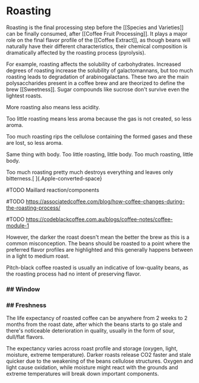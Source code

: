 # Roasting

Roasting is the final processing step before the \[\[Species and
Varieties\]\] can be finally consumed, after \[\[Coffee Fruit
Processing\]\]. It plays a major role on the final flavor profile of the
\[\[Coffee Extract\]\], as though beans will naturally have their
different characteristics, their chemical composition is dramatically
affected by the roasting process (pyrolysis).

For example, roasting affects the solubility of carbohydrates. Increased
degrees of roasting increase the solubility of galactomannans, but too
much roasting leads to degradation of arabinogalactans. These two are
the main polysaccharides present in a coffee brew and are theorized to
define the brew \[\[Sweetness\]\]. Sugar compounds like sucrose don\'t
survive even the lightest roasts.

More roasting also means less acidity.

Too little roasting means less aroma because the gas is not created, so
less aroma.

Too much roasting rips the cellulose containing the formed gases and
these are lost, so less aroma.

Same thing with body. Too little roasting, little body. Too much
roasting, little body.

Too much roasting pretty much destroys everything and leaves only
bitterness.[ ]{.Apple-converted-space}

#TODO Maillard reaction/components

#TODO
https://associatedcoffee.com/blog/how-coffee-changes-during-the-roasting-process/

#TODO https://codeblackcoffee.com.au/blogs/coffee-notes/coffee-module-1

However, the darker the roast doesn't mean the better the brew as this
is a common misconception. The beans should be roasted to a point where
the preferred flavor profiles are highlighted and this generally happens
between in a light to medium roast.

Pitch-black coffee roasted is usually an indicative of low-quality
beans, as the roasting process had no intent of preserving flavor.

### \## Window

### \## Freshness

The life expectancy of roasted coffee can be anywhere from 2 weeks to 2
months from the roast date, after which the beans starts to go stale and
there\'s noticeable deterioration in quality, usually in the form of
sour, dull/flat flavors.

The expectancy varies across roast profile and storage (oxygen, light,
moisture, extreme temperature). Darker roasts release CO2 faster and
stale quicker due to the weakening of the beans cellulose structures.
Oxygen and light cause oxidation, while moisture might react with the
grounds and extreme temperatures will break down important components.
